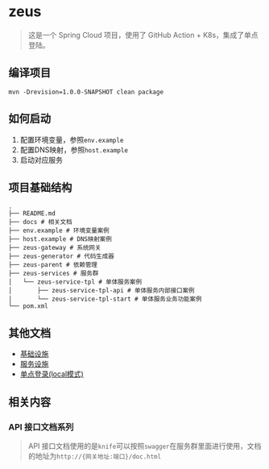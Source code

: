 # zeus
> 这是一个 Spring Cloud 项目，使用了 GitHub Action + K8s，集成了单点登陆。

## 编译项目
```shell
mvn -Drevision=1.0.0-SNAPSHOT clean package
```

## 如何启动
1. 配置环境变量，参照`env.example`
2. 配置DNS映射，参照`host.example`
3. 启动对应服务

## 项目基础结构
```shell script
.
├── README.md
├── docs # 相关文档
├── env.example # 环境变量案例
├── host.example # DNS映射案例
├── zeus-gateway # 系统网关
├── zeus-generator # 代码生成器
├── zeus-parent # 依赖管理
├── zeus-services # 服务群
│   └── zeus-service-tpl # 单体服务案例
│       ├── zeus-service-tpl-api # 单体服务内部接口案例
│       └── zeus-service-tpl-start # 单体服务业务功能案例
└── pom.xml
```

## 其他文档
- [基础设施](./docs/基础设施.md)
- [服务设施](./docs/服务设施.md)
- [单点登录(local模式)](./docs/单点登录_local模式.md)

## 相关内容
### API 接口文档系列
> API 接口文档使用的是`knife`可以按照`swagger`在服务群里面进行使用，文档的地址为`http://{网关地址:端口}/doc.html`
